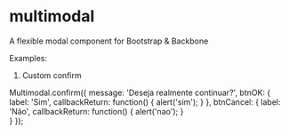 multimodal
==========

A flexible modal component for Bootstrap &amp; Backbone

Examples:

1) Custom confirm

Multimodal.confirm({
	message: 'Deseja realmente continuar?', 
	btnOK: {
		label: 'Sim', 
		callbackReturn: function() {
			alert('sim');
		}
	},
	btnCancel: {
		label: 'Não', 
		callbackReturn: function() {
			alert('nao');
		}	
	}
});